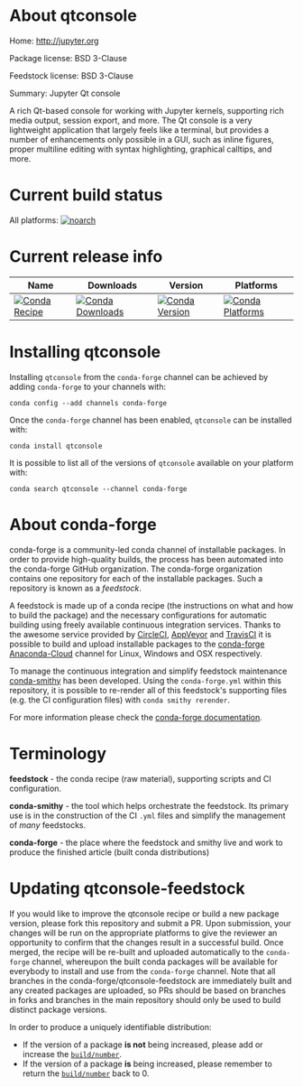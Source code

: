 About qtconsole
===============

Home: http://jupyter.org

Package license: BSD 3-Clause

Feedstock license: BSD 3-Clause

Summary: Jupyter Qt console

A rich Qt-based console for working with Jupyter kernels, supporting rich
media output, session export, and more. The Qt console is a very
lightweight application that largely feels like a terminal, but provides
a number of enhancements only possible in a GUI, such as inline figures,
proper multiline editing with syntax highlighting, graphical calltips, and
more.


Current build status
====================

All platforms:
[![noarch](https://img.shields.io/circleci/project/github/conda-forge/qtconsole-feedstock/master.svg?label=noarch)](https://circleci.com/gh/conda-forge/qtconsole-feedstock)

Current release info
====================

| Name | Downloads | Version | Platforms |
| --- | --- | --- | --- |
| [![Conda Recipe](https://img.shields.io/badge/recipe-qtconsole-green.svg)](https://anaconda.org/conda-forge/qtconsole) | [![Conda Downloads](https://img.shields.io/conda/dn/conda-forge/qtconsole.svg)](https://anaconda.org/conda-forge/qtconsole) | [![Conda Version](https://img.shields.io/conda/vn/conda-forge/qtconsole.svg)](https://anaconda.org/conda-forge/qtconsole) | [![Conda Platforms](https://img.shields.io/conda/pn/conda-forge/qtconsole.svg)](https://anaconda.org/conda-forge/qtconsole) |

Installing qtconsole
====================

Installing `qtconsole` from the `conda-forge` channel can be achieved by adding `conda-forge` to your channels with:

```
conda config --add channels conda-forge
```

Once the `conda-forge` channel has been enabled, `qtconsole` can be installed with:

```
conda install qtconsole
```

It is possible to list all of the versions of `qtconsole` available on your platform with:

```
conda search qtconsole --channel conda-forge
```


About conda-forge
=================

conda-forge is a community-led conda channel of installable packages.
In order to provide high-quality builds, the process has been automated into the
conda-forge GitHub organization. The conda-forge organization contains one repository
for each of the installable packages. Such a repository is known as a *feedstock*.

A feedstock is made up of a conda recipe (the instructions on what and how to build
the package) and the necessary configurations for automatic building using freely
available continuous integration services. Thanks to the awesome service provided by
[CircleCI](https://circleci.com/), [AppVeyor](https://www.appveyor.com/)
and [TravisCI](https://travis-ci.org/) it is possible to build and upload installable
packages to the [conda-forge](https://anaconda.org/conda-forge)
[Anaconda-Cloud](https://anaconda.org/) channel for Linux, Windows and OSX respectively.

To manage the continuous integration and simplify feedstock maintenance
[conda-smithy](https://github.com/conda-forge/conda-smithy) has been developed.
Using the ``conda-forge.yml`` within this repository, it is possible to re-render all of
this feedstock's supporting files (e.g. the CI configuration files) with ``conda smithy rerender``.

For more information please check the [conda-forge documentation](https://conda-forge.org/docs/).

Terminology
===========

**feedstock** - the conda recipe (raw material), supporting scripts and CI configuration.

**conda-smithy** - the tool which helps orchestrate the feedstock.
                   Its primary use is in the construction of the CI ``.yml`` files
                   and simplify the management of *many* feedstocks.

**conda-forge** - the place where the feedstock and smithy live and work to
                  produce the finished article (built conda distributions)


Updating qtconsole-feedstock
============================

If you would like to improve the qtconsole recipe or build a new
package version, please fork this repository and submit a PR. Upon submission,
your changes will be run on the appropriate platforms to give the reviewer an
opportunity to confirm that the changes result in a successful build. Once
merged, the recipe will be re-built and uploaded automatically to the
`conda-forge` channel, whereupon the built conda packages will be available for
everybody to install and use from the `conda-forge` channel.
Note that all branches in the conda-forge/qtconsole-feedstock are
immediately built and any created packages are uploaded, so PRs should be based
on branches in forks and branches in the main repository should only be used to
build distinct package versions.

In order to produce a uniquely identifiable distribution:
 * If the version of a package **is not** being increased, please add or increase
   the [``build/number``](https://conda.io/docs/user-guide/tasks/build-packages/define-metadata.html#build-number-and-string).
 * If the version of a package **is** being increased, please remember to return
   the [``build/number``](https://conda.io/docs/user-guide/tasks/build-packages/define-metadata.html#build-number-and-string)
   back to 0.
